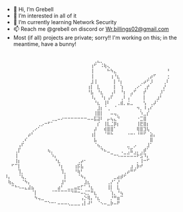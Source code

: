 - 👋 Hi, I’m Grebell
- 👀 I’m interested in all of it
- 🌱 I’m currently learning Network Security
- 📫 Reach me @grebell on discord or Wr.billings02@gmail.com
- Most (if all) projects are private; sorry!! I'm working on this; in the meantime, have a bunny!
```

⠀⠀⠀⠀⠀⠀⠀⠀⠀⠀⠀⠀⠀⠀⠀⠀⠀⠀⠀⠀⠀⠀⠀⠀⠀⠀⠀⢀⣄⡀⠀⠀⠀⠀⠀⠀⠀⠀⠀⠀⠀⠀⠀⠀⠀⠀⠀⠀⠀⠀
⠀⠀⠀⠀⠀⠀⠀⠀⠀⠀⠀⠀⠀⠀⠀⠀⠀⠀⠀⠀⠀⠀⠀⠀⠀⠀⢰⠋⠀⠨⢷⢄⠀⠀⠀⠀⠀⠀⠀⠀⠀⠀⠀⠀⠀⠀⠀⠀⠀⠀
⠀⠀⠀⠀⠀⠀⠀⠀⠀⠀⠀⠀⠀⠀⠀⠀⠀⠀⠀⠀⠀⠀⠀⠀⠀⠀⢸⠀⠀⠀⠀⠓⠳⣄⠀⠀⠀⠀⠀⠀⠀⠀⠀⠀⠀⠀⠀⠀⠀⠘
⠀⠀⠀⠀⠀⠀⠀⠀⠀⠀⠀⠀⠀⠀⠀⠀⠀⠀⠀⠀⠀⠀⠀⠀⠀⠀⢸⠀⠀⠀⠀⠀⢰⠘⣆⠀⠀⠀⠀⠀⠀⠀⠀⢀⡴⠋⠀⠀⠀⢐
⠀⠀⠀⠀⠀⠀⠀⠀⠀⠀⠀⠀⠀⠀⠀⠀⠀⠀⠀⠀⠀⠀⠀⠀⠀⠀⣸⢸⠀⠀⠀⠀⠀⡇⠘⡆⠀⠀⠀⠀⠀⢀⡴⠋⡸⠀⠀⠀⢀⠇
⠀⠀⠀⠀⠀⠀⠀⠀⠀⠀⠀⠀⠀⠀⠀⠀⠀⠀⠀⠀⠀⠀⠀⠀⠀⢰⡇⠀⣇⠀⠀⠀⠀⡇⠀⢱⠀⠀⠀⢀⠔⠁⢀⡞⠀⠀⠀⠀⡜⠀
⠀⠀⠀⠀⠀⠀⠀⠀⠀⠀⠀⠀⠀⠀⠀⠀⠀⠀⠀⠀⠀⠀⠀⠀⠀⠘⣧⠀⠘⣆⠀⠀⢠⠇⠀⠘⡆⠀⣠⠋⠀⠀⡞⠀⠀⠀⠀⡸⠁⠀
⠀⠀⠀⠀⠀⠀⠀⠀⠀⠀⠀⠀⠀⠀⠀⠀⠀⠀⠀⠀⠀⠀⠀⠀⠀⠀⠸⡄⠀⠘⡆⢠⠏⠀⠀⢀⠇⢠⠁⠀⠀⠀⡇⠀⠀⠀⣰⠃⠀⠀
⠀⠀⠀⠀⠀⠀⠀⠀⠀⠀⠀⠀⠀⠀⠀⠀⠀⠀⠀⠀⠀⠀⠀⠀⠀⠀⠀⠘⣆⠀⢸⠇⠀⠀⢀⣾⡀⣬⣀⠀⠀⠀⢣⠀⢀⡼⠁⠀⠀⠀
⠀⠀⠀⠀⠀⠀⠀⠀⠀⠀⠀⠀⠀⠀⠀⠀⠀⠀⠀⠀⠀⠀⠀⠀⠀⠀⠀⠀⣸⡆⠈⢀⠀⠈⠀⠀⠀⠀⠀⠀⠲⡀⠸⢠⠎⠀⠀⠀⠀⠀
⠀⠀⠀⠀⠀⠀⠀⠀⠀⠀⠀⠀⠀⠀⠀⠀⠀⠀⠀⠀⠀⠀⠀⠀⠀⠀⠀⢸⣿⡇⠀⠀⠤⢤⡀⠀⠀⠀⠀⠀⠀⠱⣀⡎⠀⠀⠀⠀⠀⠀
⠀⠀⠀⠀⠀⠀⠀⠀⠀⠀⠀⠀⠀⠀⢀⣀⠤⠔⠒⠒⠒⠒⠒⠒⠒⠤⠤⣯⣽⠇⠀⡤⢦⣄⠙⠀⠀⠀⠀⠀⠐⣉⣿⠀⠀⠀⠀⠀⠀⠀
⠀⠀⠀⠀⠀⠀⠀⠀⠀⠀⢀⡠⠒⠋⠁⠀⠀⠀⠀⠀⠀⠀⠀⠀⠀⠀⠀⠀⡎⠀⢸⣇⣈⡿⡆⠀⠀⠀⠀⠀⢸⣟⣿⡆⠀⠀⠀⠀⠀⠀
⠀⠀⠀⠀⠀⠀⠀⠀⢀⠔⠁⠀⠀⠀⠀⠀⠀⠀⠀⠀⠀⠀⠀⠀⠀⠀⠀⡼⠀⠀⢾⣿⣿⠁⠀⠀⠀⠀⠀⠀⢿⣿⣹⢧⠀⠀⠀⠀⠀⠀
⠀⠀⠀⠀⠀⠀⠀⡴⠃⠀⠀⠀⠀⠀⠀⠀⠀⠀⠀⠀⠀⠀⠀⠀⠀⠀⢰⡇⠀⠀⠈⠛⠓⠀⠀⠀⠀⠐⠒⠂⠘⠛⠋⠀⣵⡄⠀⠀⠀⠀
⠀⠀⠀⠀⠀⢀⠎⠀⠀⠀⠀⠀⠀⠀⠀⠀⠀⠀⠀⠀⠀⠀⠀⠀⠀⠀⠀⣧⠀⠀⠀⠀⠀⠀⠀⠀⠀⠀⠀⠀⠀⠀⠀⠀⣿⠀⠀⠀⠀⠀
⠀⠀⠀⠀⢠⠏⠀⠀⠀⠀⠀⠀⠀⠀⠀⠀⠀⠀⠀⠀⠀⠀⠀⠀⠀⠀⠀⠈⢦⡀⠀⠀⠀⠀⠀⠀⠀⣀⠀⡠⠀⠀⠀⣸⠁⠀⠀⠀⠀⠀
⠀⠀⠀⢀⡏⠀⠀⠀⠀⠀⠀⠀⠀⢦⡀⠀⠀⠀⠀⠀⠀⠀⠀⠀⠀⠀⠀⠀⠀⠙⠦⣀⠀⠀⠀⢀⠀⢈⣯⢀⡀⢀⡾⠁⠀⠀⠀⠀⠀⠀
⠀⠀⠀⢸⠀⠀⠀⠀⠀⠀⠀⠀⠀⠀⠱⡄⠀⠀⠀⠀⠀⠀⠀⠀⠀⠀⠀⠀⠀⠀⠀⠀⠉⠒⠢⠤⠭⠭⠤⠭⠗⣫⠹⡄⠀⠀⠀⠀⠀⠀
⠀⠀⠀⢸⡆⠀⠀⠀⠀⠀⠀⠀⠀⠀⠀⠘⣆⠀⠀⠀⠀⠀⢀⡴⠂⠀⠀⠀⠀⠀⠀⠀⠀⠀⠀⠀⠀⠀⠀⠀⡀⢸⠒⠋⠀⠀⠀⠀⠀⠀
⠀⠀⠋⠉⡇⠀⠀⠀⠀⠀⠀⠀⠀⠀⠀⠀⠘⡆⠀⠀⠀⢰⡯⣧⠀⠀⠀⠀⠀⠀⠀⠀⠀⠀⠀⠀⠀⠀⣰⢀⡷⠞⠀⠀⠀⠀⠀⠀⠀⠀
⠀⠀⠀⠀⢹⡀⠀⠀⠀⠀⠀⠀⠀⠀⠀⠀⠀⢹⡀⠀⠀⠘⢷⠃⠀⠀⠀⠀⠀⠀⠀⠀⠀⠀⠀⠀⢀⡴⠛⠋⠀⠀⠀⠀⠀⠀⠀⠀⠀⠀
⠸⡄⠀⠀⠈⢧⡀⠀⠀⠀⠀⠀⠀⠀⠀⠀⠀⠀⡇⠀⠀⠀⠈⠳⡄⠀⠀⠀⠀⠀⠀⠀⠀⣀⣴⡾⠋⠀⠀⠀⠀⠀⠀⠀⠀⠀⠀⠀⠀⠀
⠀⢷⣄⠀⠀⠈⠳⡄⠀⠀⠀⠀⠀⠀⠀⠀⠀⣸⠃⠀⠀⠀⠀⠀⣸⣆⠀⠀⠀⠀⠀⢀⡜⠁⡜⠀⠀⠀⠀⠀⠀⠀⠀⠀⠀⠀⠀⠀⠀⠀
⠀⠀⠉⠓⠢⠤⣄⣼⣦⠀⠀⠀⠀⠀⠀⠀⣴⠃⠀⣀⣀⣤⣖⡋⠁⠘⣆⠀⠀⠀⠀⢸⡇⠀⣇⠀⠀⠀⠀⠀⠀⠀⠀⠀⠀⠀⠀⠀⠀⠀
⠀⠀⠀⠀⠀⠀⠀⠀⠈⡇⠀⠀⠀⠀⠈⠉⠉⠉⠉⠉⠙⠛⠒⠤⢌⡉⠛⣆⠀⠀⠀⠀⢱⡀⠘⢦⠀⠀⠀⠀⠀⠀⠀⠀⠀⠀⠀⠀⠀⠀
⠀⠀⠀⠀⠀⠀⠀⠀⠀⠳⢤⣀⠀⠀⠀⠀⠀⠀⠀⠀⠀⠀⠀⢠⡑⢿⡄⠘⣆⠀⠀⠀⡘⠛⣶⠉⠀⠀⠀⠀⠀⠀⠀⠀⠀⠀⠀⠀⠀⠀
⠀⠀⠀⠀⠀⠀⠀⠀⠀⠀⠀⠀⠉⠑⠒⠂⠤⠤⠤⢄⣀⣀⣀⢠⡇⠼⠃⠀⠈⠢⠤⣀⡷⠤⠟⠀⠀⠀⠀⠀⠀⠀⠀⠀⠀⠀⠀⠀⠀⠀

```
<!---
Grebell/Grebell is a ✨ special ✨ repository because its `README.md` (this file) appears on your GitHub profile.
You can click the Preview link to take a look at your changes.
--->
